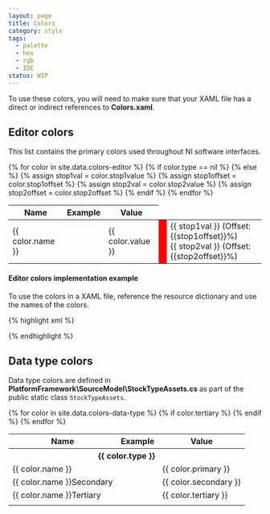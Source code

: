 ```yaml
---
layout: page
title: Colors
category: style
tags:
  - palette
  - hex
  - rgb
  - IDE
status: WIP
---
```

To use these colors, you will need to make sure that your XAML file has a direct or indirect references to **Colors.xaml**.

## Editor colors

This list contains the primary colors used throughout NI software interfaces.
<table>
  <thead>
    <tr>
      <th>Name</th>
      <th>Example</th>
      <th>Value</th>
    </tr>
  </thead>
  <tbody>
     {% for color in site.data.colors-editor %}
        <tr>
            <td>{{ color.name }}</td>
            {% if color.type == nil %}
              <td style="background-color:{{ color.value }}"></td> 
              <td>{{ color.value }}</td> 
            {% else %}
              {% assign stop1val = color.stop1value %}
              {% assign stop1offset = color.stop1offset %}
              {% assign stop2val = color.stop2value %}
              {% assign stop2offset = color.stop2offset %}
              <td style="background: red; /* For browsers that do not support gradients */
              background: -webkit-linear-gradient({{ stop1val }} {{stop1offset}}%, {{stop2val }} {{stop2offset}}%); /* For Safari 5.1 to 6.0 */
              background: -o-linear-gradient({{ stop1val }} {{stop1offset}}%, {{stop2val }} {{stop2offset}}%); /* For Opera 11.1 to 12.0 */
              background: -moz-linear-gradient({{ stop1val }} {{stop1offset}}%, {{  stop2val }} {{stop2offset}}%); /* For Firefox 3.6 to 15 */
              background: linear-gradient({{ stop1val }} {{stop1offset}}% , {{ stop2val }} {{stop2offset}}%); /* Standard syntax */
              "></td> 
              <td>{{ stop1val }} (Offset: {{stop1offset}}%)<br/>{{ stop2val }} (Offset: {{stop2offset}}%)</td>  
            {% endif %}
        </tr>
    {% endfor %}
  </tbody>
</table>

#### Editor colors implementation example
To use the colors in a XAML file, reference the resource dictionary and use the names of the colors.

{% highlight xml %}
<!--Reference Colors.xaml as a resource dictionary -->
<ResourceDictionary Source="/NationalInstruments.Core;component/Themes/Colors.xaml" />
<!--After that, you can use the colors by name -->
 <Rectangle 
  Fill="{StaticResource NIHighlightBrush}" 
  Height="100" 
  Width="100"/>  
{% endhighlight %}

## Data type colors
Data type colors are defined in **PlatformFramework\\SourceModel\\StockTypeAssets.cs** as part of the public static class `StockTypeAssets`.

<table>
  <thead>
    <tr>
      <th>Name</th>      
      <th>Example</th>
      <th>Value</th>
    </tr>
  </thead>
  <tbody>
     {% for color in site.data.colors-data-type %}
        <th colspan="3">{{ color.type }}</th>
        <tr>            
            <td>{{ color.name }}</td>
            <td style="background-color: {{ color.primary }}"></td>
            <td>{{ color.primary }}</td>
        </tr>
         <tr>
            <td>{{ color.name }}Secondary</td>
            <td style="background-color: {{ color.secondary }}"></td>
            <td>{{ color.secondary }}</td>
        </tr>
         {% if color.tertiary %}
         <tr>
            <td>{{ color.name }}Tertiary</td>
            <td style="background-color: {{ color.tertiary }}"></td>
            <td>{{ color.tertiary }}</td>
        </tr>
        {% endif %}
        <!--Blank row added to help spacing-->
        <tr>
            <td style="border:0px"></td>
            <td style="border:0px"></td>
            <td style="border:0px"></td>
        </tr>
    {% endfor %}
  </tbody>
</table>
